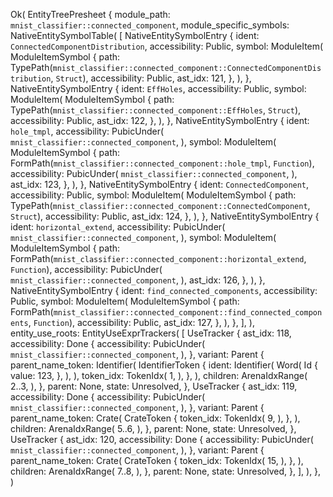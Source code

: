 Ok(
    EntityTreePresheet {
        module_path: `mnist_classifier::connected_component`,
        module_specific_symbols: NativeEntitySymbolTable(
            [
                NativeEntitySymbolEntry {
                    ident: `ConnectedComponentDistribution`,
                    accessibility: Public,
                    symbol: ModuleItem(
                        ModuleItemSymbol {
                            path: TypePath(`mnist_classifier::connected_component::ConnectedComponentDistribution`, `Struct`),
                            accessibility: Public,
                            ast_idx: 121,
                        },
                    ),
                },
                NativeEntitySymbolEntry {
                    ident: `EffHoles`,
                    accessibility: Public,
                    symbol: ModuleItem(
                        ModuleItemSymbol {
                            path: TypePath(`mnist_classifier::connected_component::EffHoles`, `Struct`),
                            accessibility: Public,
                            ast_idx: 122,
                        },
                    ),
                },
                NativeEntitySymbolEntry {
                    ident: `hole_tmpl`,
                    accessibility: PubicUnder(
                        `mnist_classifier::connected_component`,
                    ),
                    symbol: ModuleItem(
                        ModuleItemSymbol {
                            path: FormPath(`mnist_classifier::connected_component::hole_tmpl`, `Function`),
                            accessibility: PubicUnder(
                                `mnist_classifier::connected_component`,
                            ),
                            ast_idx: 123,
                        },
                    ),
                },
                NativeEntitySymbolEntry {
                    ident: `ConnectedComponent`,
                    accessibility: Public,
                    symbol: ModuleItem(
                        ModuleItemSymbol {
                            path: TypePath(`mnist_classifier::connected_component::ConnectedComponent`, `Struct`),
                            accessibility: Public,
                            ast_idx: 124,
                        },
                    ),
                },
                NativeEntitySymbolEntry {
                    ident: `horizontal_extend`,
                    accessibility: PubicUnder(
                        `mnist_classifier::connected_component`,
                    ),
                    symbol: ModuleItem(
                        ModuleItemSymbol {
                            path: FormPath(`mnist_classifier::connected_component::horizontal_extend`, `Function`),
                            accessibility: PubicUnder(
                                `mnist_classifier::connected_component`,
                            ),
                            ast_idx: 126,
                        },
                    ),
                },
                NativeEntitySymbolEntry {
                    ident: `find_connected_components`,
                    accessibility: Public,
                    symbol: ModuleItem(
                        ModuleItemSymbol {
                            path: FormPath(`mnist_classifier::connected_component::find_connected_components`, `Function`),
                            accessibility: Public,
                            ast_idx: 127,
                        },
                    ),
                },
            ],
        ),
        entity_use_roots: EntityUseExprTrackers(
            [
                UseTracker {
                    ast_idx: 118,
                    accessibility: Done {
                        accessibility: PubicUnder(
                            `mnist_classifier::connected_component`,
                        ),
                    },
                    variant: Parent {
                        parent_name_token: Identifier(
                            IdentifierToken {
                                ident: Identifier(
                                    Word(
                                        Id {
                                            value: 123,
                                        },
                                    ),
                                ),
                                token_idx: TokenIdx(
                                    1,
                                ),
                            },
                        ),
                        children: ArenaIdxRange(
                            2..3,
                        ),
                    },
                    parent: None,
                    state: Unresolved,
                },
                UseTracker {
                    ast_idx: 119,
                    accessibility: Done {
                        accessibility: PubicUnder(
                            `mnist_classifier::connected_component`,
                        ),
                    },
                    variant: Parent {
                        parent_name_token: Crate(
                            CrateToken {
                                token_idx: TokenIdx(
                                    9,
                                ),
                            },
                        ),
                        children: ArenaIdxRange(
                            5..6,
                        ),
                    },
                    parent: None,
                    state: Unresolved,
                },
                UseTracker {
                    ast_idx: 120,
                    accessibility: Done {
                        accessibility: PubicUnder(
                            `mnist_classifier::connected_component`,
                        ),
                    },
                    variant: Parent {
                        parent_name_token: Crate(
                            CrateToken {
                                token_idx: TokenIdx(
                                    15,
                                ),
                            },
                        ),
                        children: ArenaIdxRange(
                            7..8,
                        ),
                    },
                    parent: None,
                    state: Unresolved,
                },
            ],
        ),
    },
)